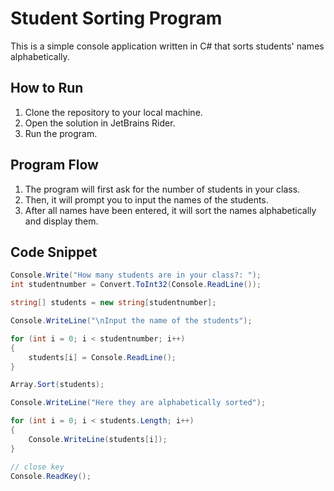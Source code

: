 # Student Sorting Program

This is a simple console application written in C# that sorts students' names alphabetically.

## How to Run

1. Clone the repository to your local machine.
2. Open the solution in JetBrains Rider.
3. Run the program.

## Program Flow

1. The program will first ask for the number of students in your class.
2. Then, it will prompt you to input the names of the students.
3. After all names have been entered, it will sort the names alphabetically and display them.

## Code Snippet

```csharp
Console.Write("How many students are in your class?: ");
int studentnumber = Convert.ToInt32(Console.ReadLine());

string[] students = new string[studentnumber];

Console.WriteLine("\nInput the name of the students");

for (int i = 0; i < studentnumber; i++)
{
    students[i] = Console.ReadLine();
}

Array.Sort(students);

Console.WriteLine("Here they are alphabetically sorted");

for (int i = 0; i < students.Length; i++)
{
    Console.WriteLine(students[i]);
}

// close key
Console.ReadKey();
